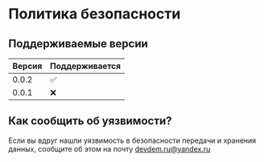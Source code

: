 # Политика безопасности

## Поддерживаемые версии


| Версия  | Поддерживается     |
| ------- | ------------------ |
| 0.0.2   | :white_check_mark: |
| 0.0.1   | :x:                |

## Как сообщить об уязвимости?

Если вы вдруг нашли уязвимость в безопасности передачи и хранения данных, сообщите об этом на почту devdem.ru@yandex.ru
